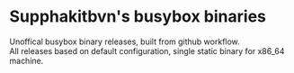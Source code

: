 # Supphakitbvn's busybox binaries
Unoffical busybox binary releases, built from github workflow.<br>
All releases based on default configuration, single static binary for x86_64 machine.
